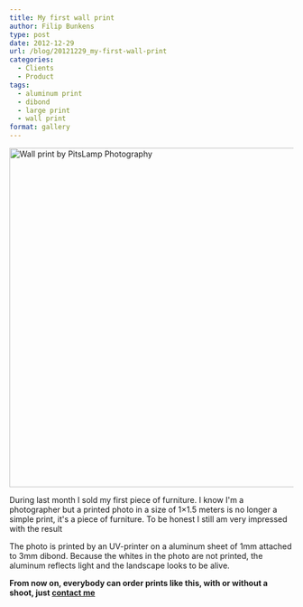 ```yaml
---
title: My first wall print
author: Filip Bunkens
type: post
date: 2012-12-29
url: /blog/20121229_my-first-wall-print
categories:
  - Clients
  - Product
tags:
  - aluminum print
  - dibond
  - large print
  - wall print
format: gallery
---
```

[<img src="/wp-content/uploads/2012/12/20121228_Large_Print-8742-1024x682.jpg" alt="Wall print by PitsLamp Photography" width="600" class="alignnone size-large wp-image-548" />][1]

During last month I sold my first piece of furniture. I know I'm a photographer but a printed photo in a size of 1&#215;1.5 meters is no longer a simple print, it's a piece of furniture. To be honest I still am very impressed with the result

The photo is printed by an UV-printer on a aluminum sheet of 1mm attached to 3mm dibond. Because the whites in the photo are not printed, the aluminum reflects light and the landscape looks to be alive.

**From now on, everybody can order prints like this, with or without a shoot, just <a href="http://www.pitslamp.com/contact" rel="me" title="PitsLamp Photography | Contact">contact me</a>**

 [1]: /wp-content/uploads/2012/12/20121228_Large_Print-8742.jpg